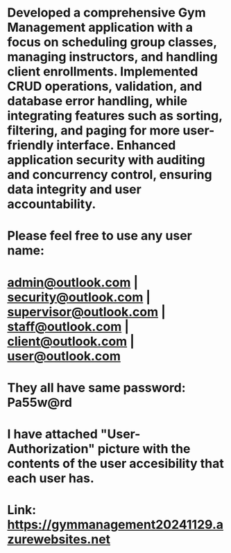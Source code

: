 # Developed a comprehensive Gym Management application with a focus on scheduling group classes, managing instructors, and handling client enrollments. Implemented CRUD operations, validation, and database error handling, while integrating features such as sorting, filtering, and paging for more user-friendly interface. Enhanced application security with auditing and concurrency control, ensuring data integrity and user accountability.
# Please feel free to use any user name:
# admin@outlook.com | security@outlook.com | supervisor@outlook.com | staff@outlook.com | client@outlook.com | user@outlook.com
# They all have same password: Pa55w@rd
# I have attached "User-Authorization" picture with the contents of the user accesibility that each user has.
# Link: https://gymmanagement20241129.azurewebsites.net
